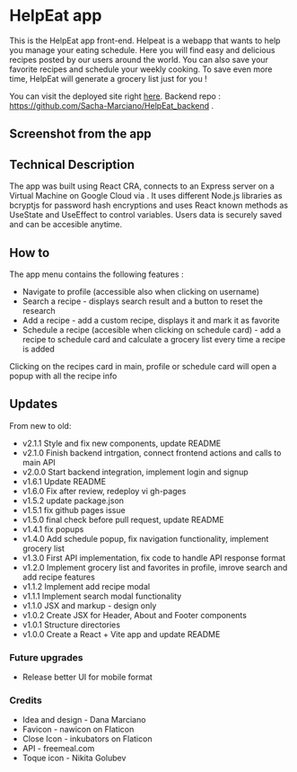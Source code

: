 # HelpEat app

This is the HelpEat app front-end.
Helpeat is a webapp that wants to help you manage your eating schedule.
Here you will find easy and delicious recipes posted by our users around the world.
You can also save your favorite recipes and schedule your weekly cooking.
To save even more time, HelpEat will generate a grocery list just for you !

You can visit the deployed site right [here](https://helpeat.jumpingcrab.com/).
Backend repo : https://github.com/Sacha-Marciano/HelpEat_backend .

## Screenshot from the app


## Technical Description

The app was built using React CRA, connects to an Express server on a Virtual Machine on Google Cloud via . It uses different Node.js libraries as bcryptjs for password hash encryptions and uses React known methods as UseState and UseEffect to control variables.
Users data is securely saved and can be accesible anytime.

## How to

The app menu contains the following features :

- Navigate to profile (accessible also when clicking on username)
- Search a recipe - displays search result and a button to reset the research
- Add a recipe - add a custom recipe, displays it and mark it as favorite
- Schedule a recipe (accesible when clicking on schedule card) - add a recipe to schedule card and calculate a grocery list every time a recipe is added

Clicking on the recipes card in main, profile or schedule card will open a popup with all the recipe info

## Updates

From new to old:

- v2.1.1 Style and fix new components, update README
- v2.1.0 Finish backend intrgation, connect frontend actions and calls to main API
- v2.0.0 Start backend integration, implement login and signup
- v1.6.1 Update README
- v1.6.0 Fix after review, redeploy vi gh-pages
- v1.5.2 update package.json
- v1.5.1 fix github pages issue
- v1.5.0 final check before pull request, update README
- v1.4.1 fix popups
- v1.4.0 Add schedule popup, fix navigation functionality, implement grocery list
- v1.3.0 First API implementation, fix code to handle API response format
- v1.2.0 Implement grocery list and favorites in profile, imrove search and add recipe features
- v1.1.2 Implement add recipe modal
- v1.1.1 Implement search modal functionality
- v1.1.0 JSX and markup - design only
- v1.0.2 Create JSX for Header, About and Footer components
- v1.0.1 Structure directories
- v1.0.0 Create a React + Vite app and update README

### Future upgrades

- Release better UI for mobile format

### Credits

- Idea and design - Dana Marciano
- Favicon - nawicon on Flaticon
- Close Icon - inkubators on Flaticon
- API - freemeal.com
- Toque icon - Nikita Golubev
